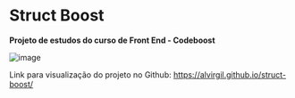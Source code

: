 # Struct Boost
**Projeto de estudos do curso de Front End - Codeboost**

![image](https://github.com/alvirgil/struct-boost/assets/153670257/1b79b337-879b-4430-a30e-8673d82927c3)



Link para visualização do projeto no Github: https://alvirgil.github.io/struct-boost/
